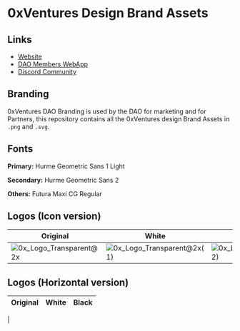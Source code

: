 # 0xVentures Design Brand Assets

## Links

- [Website](https://0xventures.org/)
- [DAO Members WebApp](https://app.0xventures.org/)
- [Discord Community](https://discord.gg/0xventures-community)

## Branding

0xVentures DAO Branding is used by the DAO for marketing and for Partners, this repository contains all the 0xVentures design Brand Assets in ``.png`` and ``.svg``.

## Fonts

**Primary:** Hurme Geometric Sans 1 Light

**Secondary:** Hurme Geometric Sans 2

**Others:** Futura Maxi CG Regular

## Logos (Icon version)

| Original | White  | Black |
| ------------- | ------------- | ------------- | 
| ![0x_Logo_Transparent@2x](https://user-images.githubusercontent.com/82927810/147579177-4c6e6982-0e4e-4893-92ea-f2826cb296d4.png) | ![0x_Logo_Transparent@2x(1)](https://user-images.githubusercontent.com/82927810/147579231-dac24147-e405-458c-a9ee-61abfa32174e.png) | ![0x_Logo_Transparent@2x(2)](https://user-images.githubusercontent.com/82927810/147579249-4792ce56-dcf3-4be6-877b-6fd7c3d4ca89.png) |

## Logos (Horizontal version)

| Original | White  | Black | 
| ------------- | ------------- | ------------- | 
| 



